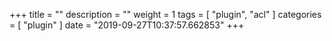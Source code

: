+++
title = ""
description = ""
weight = 1
tags = [ "plugin", "acl" ]
categories = [ "plugin" ]
date = "2019-09-27T10:37:57.662853"
+++
